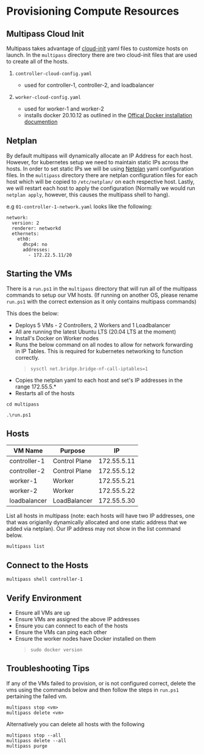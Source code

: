 # Provisioning Compute Resources

## Multipass Cloud Init

Multipass takes advantage of [cloud-init](https://ubuntu.com/blog/using-cloud-init-with-multipass) yaml files to customize hosts on launch. In the `multipass` directory there are two cloud-init files that are used to create all of the hosts.

1. `controller-cloud-config.yaml`
    - used for controller-1, controller-2, and loadbalancer

2. `worker-cloud-config.yaml`
    - used for worker-1 and worker-2
    - installs docker 20.10.12 as outlined in the [Offical Docker installation documention](https://docs.docker.com/engine/install/ubuntu/)

## Netplan

By default multipass will dynamically allocate an IP Address for each host. However, for kubernetes setup we need to maintain static IPs across the hosts. In order to set static IPs we will be using [Netplan](https://netplan.io/) yaml configuration files. In the `multipass` directory there are netplan configuration files for each host which will be copied to `/etc/netplan/` on each respective host. Lastly, we will restart each host to apply the configuration (Normally we would run `netplan apply`, however, this causes the multipass shell to hang).  

e.g `01-controller-1-network.yaml` looks like the following:

```
network:
  version: 2
  renderer: networkd
  ethernets:
    eth0:
      dhcp4: no
      addresses: 
        - 172.22.5.11/20
```
## Starting the VMs

There is a `run.ps1` in the `multipass` directory that will run all of the multipass commands to setup our VM hosts. (If running on another OS, please rename `run.ps1` with the correct extension as it only contains multipass commands)

This does the below:

- Deploys 5 VMs - 2 Controllers, 2 Workers and 1 Loadbalancer
- All are running the latest Ubuntu LTS (20.04 LTS at the moment)
- Install's Docker on Worker nodes
- Runs the below command on all nodes to allow for network forwarding in IP Tables. This is required for kubernetes networking to function correctly.
  > `sysctl net.bridge.bridge-nf-call-iptables=1`
- Copies the netplan yaml to each host and set's IP addresses in the range 172.55.5.*
- Restarts all of the hosts 

```
cd multipass

.\run.ps1
```

## Hosts

| VM Name      | Purpose       | IP          |
|--------------|---------------|-------------|
| controller-1 | Control Plane | 172.55.5.11 |
| controller-2 | Control Plane | 172.55.5.12 |
| worker-1     | Worker        | 172.55.5.21 |
| worker-2     | Worker        | 172.55.5.22 |
| loadbalancer | LoadBalancer  | 172.55.5.30 |

List all hosts in multipass (note: each hosts will have two IP addresses, one that was origianlly dynamically allocated and one static address that we added via netplan). Our IP address may not show in the list command below. 
```
multipass list
```

## Connect to the Hosts

```
multipass shell controller-1
```

## Verify Environment

- Ensure all VMs are up
- Ensure VMs are assigned the above IP addresses
- Ensure you can connect to each of the hosts
- Ensure the VMs can ping each other
- Ensure the worker nodes have Docker installed on them
  > `sudo docker version`

## Troubleshooting Tips

If any of the VMs failed to provision, or is not configured correct, delete the vms using the commands below and then follow the steps in `run.ps1` pertaining the failed vm.

```
multipass stop <vm>
multipass delete <vm>
```

Alternatively you can delete all hosts with the following

```
multipass stop --all
multipass delete --all
multipass purge
```

